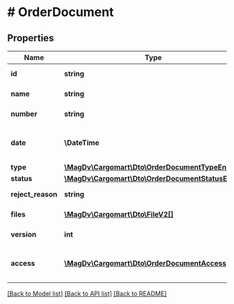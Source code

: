 # # OrderDocument

## Properties

Name | Type | Description | Notes
------------ | ------------- | ------------- | -------------
**id** | **string** | Идентификатор документа |
**name** | **string** | Наименование документа | [optional]
**number** | **string** | Номер документа | [optional]
**date** | **\DateTime** | Дата документа в формате YYYY-mm-dd | [optional]
**type** | [**\MagDv\Cargomart\Dto\OrderDocumentTypeEnum**](OrderDocumentTypeEnum.md) | Тип документа |
**status** | [**\MagDv\Cargomart\Dto\OrderDocumentStatusEnum**](OrderDocumentStatusEnum.md) |  |
**reject_reason** | **string** | Причина отклонения | [optional]
**files** | [**\MagDv\Cargomart\Dto\FileV2[]**](FileV2.md) | Файлы документа | [optional]
**version** | **int** | Версия документа | [optional]
**access** | [**\MagDv\Cargomart\Dto\OrderDocumentAccess**](OrderDocumentAccess.md) | Описание доступных действий по документу. | [optional]

[[Back to Model list]](../../README.md#models) [[Back to API list]](../../README.md#endpoints) [[Back to README]](../../README.md)
